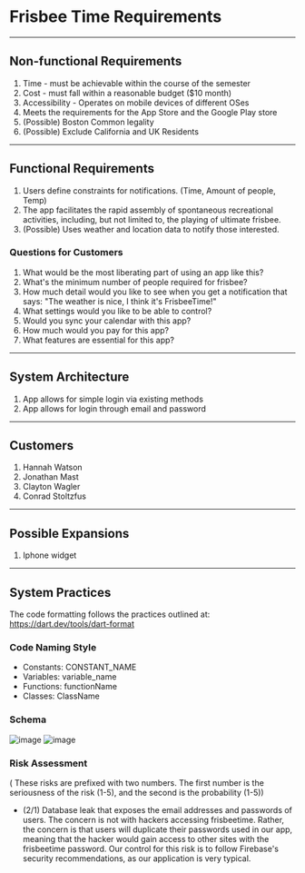 # Frisbee Time Requirements
****
## Non-functional Requirements
1. Time - must be achievable within the course of the semester
2. Cost - must fall within a reasonable budget ($10 month)
3. Accessibility - Operates on mobile devices of different OSes
4. Meets the requirements for the App Store and the Google Play store
5. (Possible) Boston Common legality
6. (Possible) Exclude California and UK Residents
****
## Functional Requirements
1. Users define constraints for notifications. (Time, Amount of people, Temp)
2. The app facilitates the rapid assembly of spontaneous recreational activities, including, but not limited to, the playing of ultimate frisbee.
3. (Possible) Uses weather and location data to notify those interested.
### Questions for Customers
1. What would be the most liberating part of using an app like this?
2. What's the minimum number of people required for frisbee?
3. How much detail would you like to see when you get a notification that says: "The weather is nice, I think it's FrisbeeTime!"
4. What settings would you like to be able to control?
5. Would you sync your calendar with this app?
6. How much would you pay for this app?
7. What features are essential for this app?
****
## System Architecture
1. App allows for simple login via existing methods
2. App allows for login through email and password
****
## Customers
1. Hannah Watson
2. Jonathan Mast
3. Clayton Wagler
4. Conrad Stoltzfus
****
## Possible Expansions
1. Iphone widget
****
## System Practices
The code formatting follows the practices outlined at: https://dart.dev/tools/dart-format
### Code Naming Style
- Constants: CONSTANT_NAME
- Variables: variable_name
- Functions: functionName
- Classes: ClassName

### Schema
![image](https://github.com/JonathanBergen/frisbee-time/assets/72107680/861ad4c7-26b1-447b-b2ed-09f7806a8182)
![image](https://github.com/JonathanBergen/frisbee-time/assets/72107680/931accd8-25a7-4806-bd72-41217fab50cf)

### Risk Assessment

( These risks are prefixed with two numbers. The first number is the seriousness of the risk (1-5), and the second is
the probability (1-5))

- (2/1) Database leak that exposes the email addresses and passwords of users. The concern is not with hackers accessing
  frisbeetime. Rather, the concern is that users will duplicate their passwords used in our app, meaning that the hacker
  would gain access to other sites with the frisbeetime password. Our control for this risk is to follow Firebase's
  security recommendations, as our application is very typical.
